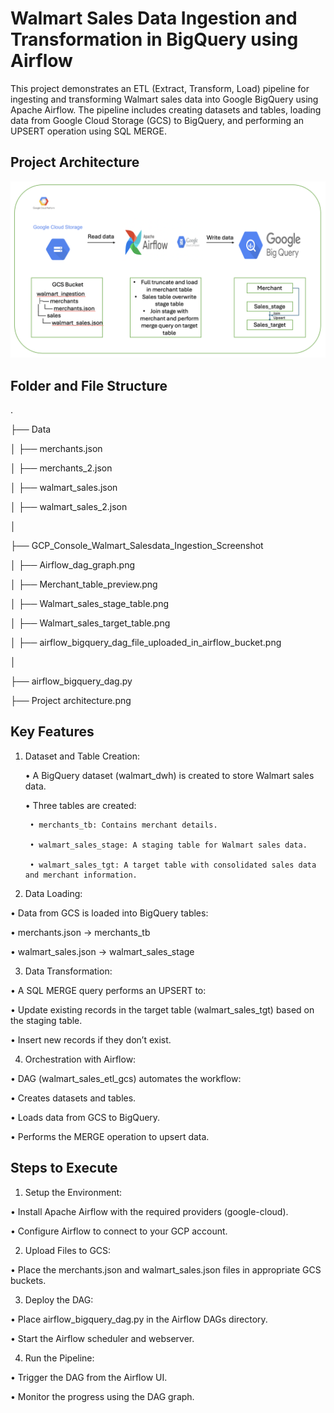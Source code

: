 # Walmart Sales Data Ingestion and Transformation in BigQuery using Airflow

This project demonstrates an ETL (Extract, Transform, Load) pipeline for ingesting and transforming Walmart sales data into Google BigQuery using Apache Airflow. The pipeline includes creating datasets and tables, loading data from Google Cloud Storage (GCS) to BigQuery, and performing an UPSERT operation using SQL MERGE.

## Project Architecture
![Project Architecture.png](https://github.com/Kaushik-Puttaswamy/Walmart-Sales-Data-Ingestion-and-Transformation-in-BigQuery-using-Airflow/blob/main/Project%20architecture.png)

## Folder and File Structure
.

├── Data

│   ├── merchants.json

│   ├── merchants_2.json

│   ├── walmart_sales.json

│   ├── walmart_sales_2.json

│

├── GCP_Console_Walmart_Salesdata_Ingestion_Screenshot

│   ├── Airflow_dag_graph.png

│   ├── Merchant_table_preview.png

│   ├── Walmart_sales_stage_table.png

│   ├── Walmart_sales_target_table.png

│   ├── airflow_bigquery_dag_file_uploaded_in_airflow_bucket.png

│

├── airflow_bigquery_dag.py

├── Project architecture.png

## Key Features

1. Dataset and Table Creation:
	
	• A BigQuery dataset (walmart_dwh) is created to store Walmart sales data.
	
	• Three tables are created:
	  
		• merchants_tb: Contains merchant details.
	
  		• walmart_sales_stage: A staging table for Walmart sales data.
	
		• walmart_sales_tgt: A target table with consolidated sales data and merchant information.
	
2.	Data Loading:
	
 •	Data from GCS is loaded into BigQuery tables:
	
   •	merchants.json → merchants_tb
	
   •	walmart_sales.json → walmart_sales_stage

3.	Data Transformation:
	
 •	A SQL MERGE query performs an UPSERT to:
	  
   •	Update existing records in the target table (walmart_sales_tgt) based on the staging table.
	
   •	Insert new records if they don’t exist.

4.	Orchestration with Airflow:
	
 •	DAG (walmart_sales_etl_gcs) automates the workflow:
	
   •	Creates datasets and tables.
	
   •	Loads data from GCS to BigQuery.
	
   •	Performs the MERGE operation to upsert data.


## Steps to Execute

1.	Setup the Environment:
	
 •	Install Apache Airflow with the required providers (google-cloud).
	
 •	Configure Airflow to connect to your GCP account.
	
 
2.	Upload Files to GCS:
	
 •	Place the merchants.json and walmart_sales.json files in appropriate GCS buckets.

3.	Deploy the DAG:
	
 •	Place airflow_bigquery_dag.py in the Airflow DAGs directory.
	
 •	Start the Airflow scheduler and webserver.

4.	Run the Pipeline:
	
 •	Trigger the DAG from the Airflow UI.
	
 •	Monitor the progress using the DAG graph.
